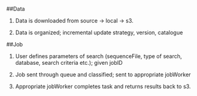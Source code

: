 ##Data

1. Data is downloaded from source -> local -> s3.

2. Data is organized; incremental update strategy, version, catalogue

##Job

1. User defines parameters of search (sequenceFile, type of search, database, search criteria etc.); given jobID

2. Job sent through queue and classified; sent to appropriate jobWorker

3. Appropriate jobWorker completes task and returns results back to s3.
